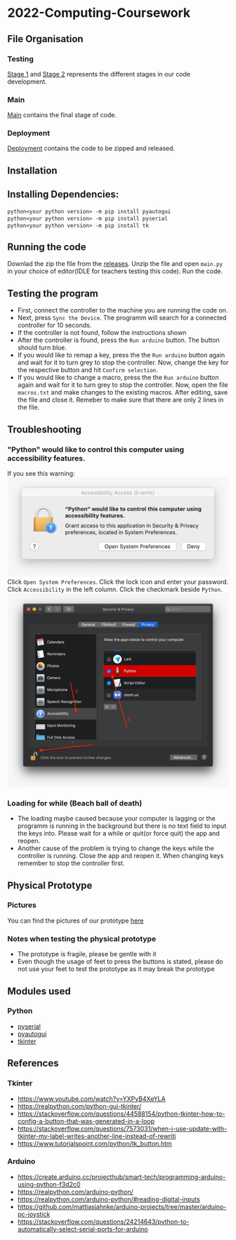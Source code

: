 # 2022-Computing-Coursework

## File Organisation
### Testing
[Stage 1](https://github.com/Shanjiith-Pranov/2022-Computing-Coursework/tree/main/Testing/Stage%201) and [Stage 2](https://github.com/Shanjiith-Pranov/2022-Computing-Coursework/tree/main/Testing/Stage%202) represents the different stages in our code development.
### Main 
[Main](https://github.com/Shanjiith-Pranov/2022-Computing-Coursework/tree/main/main) contains the final stage of code.
### Deployment
[Deployment]() contains the code to be zipped and released.

## Installation
## Installing Dependencies:
```
python<your python version> -m pip install pyautogui
python<your python version> -m pip install pyserial
python<your python version> -m pip install tk
```
## Running the code
Downlad the zip the file from the [releases](https://github.com/Shanjiith-Pranov/2022-Computing-Coursework/releases/new). Unzip the file and open `main.py` in your choice of editor(IDLE for teachers testing this code). Run the code.
## Testing the program
- First, connect the controller to the machine you are running the code on.
- Next, press `Sync the Device`. The programm will search for a connected controller for 10 seconds.
- If the controller is not found, follow the instructions shown
- After the controller is found, press the `Run arduino` button. The button should turn blue.
- If you would like to remap a key, press the the `Run arduino` button again and wait for it to turn grey to stop the controller. Now, change the key for the respective button and hit `Confirm selection`.
- If you would like to change a macro, press the the `Run arduino` button again and wait for it to turn grey to stop the controller. Now, open the file `macros.txt` and make changes to the existing macros. After editing, save the file and close it. Remeber to make sure that there are only 2 lines in the file.
## Troubleshooting
### "Python" would like to control this computer using accessibility features.
If you see this warning: ![](https://github.com/Shanjiith-Pranov/2022-Computing-Coursework/blob/main/warning.jpg)
Click `Open System Preferences`. Click the lock icon and enter your password. Click `Accessibility` in the left column. Click the checkmark beside `Python`.
![](https://github.com/Shanjiith-Pranov/2022-Computing-Coursework/blob/main/system_preferences.jpg)
### Loading for while (Beach ball of death)
- The loading maybe caused because your computer is lagging or the programm is running in the background but there is no text field to input the keys into. Please wait for a while or quit(or force quit) the app and reopen. 
- Another cause of the problem is trying to change the keys while the controller is running. Close the app and reopen it. When changing keys remember to stop the controller first.

## Physical Prototype
### Pictures
You can find the pictures of our prototype [here](https://github.com/Shanjiith-Pranov/2022-Computing-Coursework/tree/main/Prototype%20pictures)
### Notes when testing the physical prototype
- The prototype is fragile, please be gentle with it
- Even though the usage of feet to press the buttons is stated, please do not use your feet to test the prototype as it may break the prototype

## Modules used
### Python
- [pyserial](https://github.com/pyserial/pyserial)
- [pyautogui](https://github.com/asweigart/pyautogui)
- [tkinter](https://docs.python.org/3/library/tk.html)

## References
### Tkinter 
- https://www.youtube.com/watch?v=YXPyB4XeYLA 
- https://realpython.com/python-gui-tkinter/ 
- https://stackoverflow.com/questions/44588154/python-tkinter-how-to-config-a-button-that-was-generated-in-a-loop
- https://stackoverflow.com/questions/7573031/when-i-use-update-with-tkinter-my-label-writes-another-line-instead-of-rewriti
- https://www.tutorialspoint.com/python/tk_button.htm

### Arduino
- https://create.arduino.cc/projecthub/smart-tech/programming-arduino-using-python-f3d2c0
- https://realpython.com/arduino-python/
- https://realpython.com/arduino-python/#reading-digital-inputs
- https://github.com/mattiasjahnke/arduino-projects/tree/master/arduino-pc-joystick	
- https://stackoverflow.com/questions/24214643/python-to-automatically-select-serial-ports-for-arduino	
